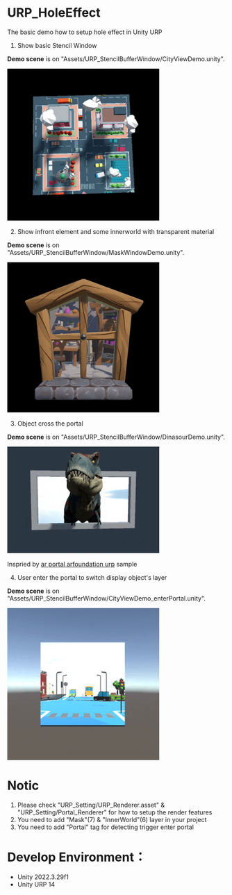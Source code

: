 # URP_HoleEffect

The basic demo how to setup hole effect in Unity URP


1. Show basic Stencil Window

 **Demo scene** is on "Assets/URP_StencilBufferWindow/CityViewDemo.unity".

 <img src="_snapshot/CityViewDemo.gif" width=350 />

2. Show infront element and some innerworld with transparent material

 **Demo scene** is on "Assets/URP_StencilBufferWindow/MaskWindowDemo.unity".

 <img src="_snapshot/MaskWindowDemo.gif" width=350 />

3. Object cross the portal

 **Demo scene** is on "Assets/URP_StencilBufferWindow/DinasourDemo.unity".

 <img src="_snapshot/DinasourDemo.gif" width=350 />

 Inspried by [ar portal arfoundation urp](https://github.com/Tongzhou-Yu/ar-portal-arfoundation-urp) sample

4. User enter the portal to switch display object's layer

 **Demo scene** is on "Assets/URP_StencilBufferWindow/CityViewDemo_enterPortal.unity".

 <img src="_snapshot/CityViewDemo_enterPortal.gif" width=350 />

# Notic
 1. Please check "URP_Setting/URP_Renderer.asset" & "URP_Setting/Portal_Renderer" for how to setup the render features
 2. You need to add "Mask"(7) & "InnerWorld"(6) layer in your project
 3. You need to add "Portal" tag for detecting trigger enter portal


 # Develop Environment：
 * Unity 2022.3.29f1
 * Unity URP 14